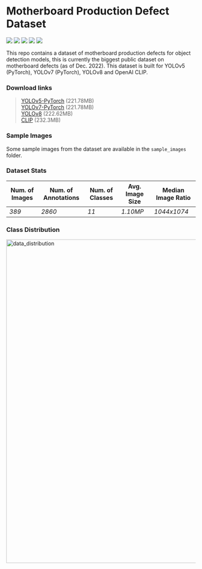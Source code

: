 # Motherboard Production Defect Dataset
<img src="https://img.shields.io/badge/DOI-kaggle-red.svg?logo=LOGO"> <img src="https://img.shields.io/badge/YOLOv5-Yes-blueviolet.svg?logo=LOGO"> <img src="https://img.shields.io/badge/YOLOv7-Yes-COLOR.svg?logo=LOGO"> <img src="https://img.shields.io/badge/YOLOv8-Yes-orange.svg?logo=LOGO"> <img src="https://img.shields.io/badge/CLIP-Yes-pink.svg?logo=LOGO">          

This repo contains a dataset of motherboard production defects for object detection models, 
this is currently the biggest public dataset on motherboard defects (as of Dec. 2022). 
This dataset is built for YOLOv5 (PyTorch), YOLOv7 (PyTorch), YOLOv8 and OpenAI CLIP.  

### Download links
> [YOLOv5-PyTorch](https://drive.google.com/file/d/1LkM2NKS0i7NPM5-MMLFdsqg2GvKq7VGw/view?usp=drive_link) (221.78MB)    
> [YOLOv7-PyTorch](https://drive.google.com/file/d/1-WzVNdGJZWYlAwufJsnvFOCqbruJUdA9/view?usp=drive_link) (221.78MB)    
> [YOLOv8](https://drive.google.com/file/d/1ex6QgNFH8MK1G_ZnLfZMiGPUTXYG2GBM/view?usp=drive_link) (222.62MB)     
> [CLIP](https://drive.google.com/file/d/1_UbXKZxE74cdoegBFdOz4V8KMaX4-U3R/view?usp=drive_link) (232.3MB)

### Sample Images
Some sample images from the dataset are available in the `sample_images` folder.

### Dataset Stats
| Num. of Images | Num. of Annotations | Num. of Classes|  Avg. Image Size | Median Image Ratio |
|----------------|---------------------|----------------|------------------|--------------------|
| *389* | *2860* | *11* | *1.10MP* | *1044x1074* |

### Class Distribution
<img width="860" alt="data_distribution" src="https://user-images.githubusercontent.com/89094576/211546161-83b5bf9c-eb1c-400a-90d6-4609c83479b7.png">

